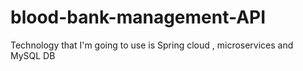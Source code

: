 # blood-bank-management-API
Technology that I'm going to use is Spring cloud , microservices and MySQL DB
